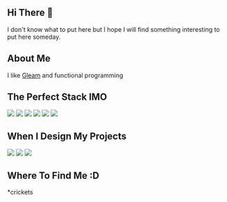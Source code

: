 ## Hi There 👋
I don't know what to put here but I hope I will find something interesting to put here someday.

## About Me
I like <a href="https://gleam.run">Gleam</a> and functional programming

## The Perfect Stack IMO
<img src="https://img.shields.io/badge/MDB5-7E36C5?style=for-the-badge&logo=bootstrap&logoColor=white"/>
<img src="https://img.shields.io/badge/Gleam%20Lustre-f9eed1?style=for-the-badge&logo=gleam&logoColor=F38FE3"/>
<img src="https://img.shields.io/badge/Gleam%20Wisp-f9eed1?style=for-the-badge&logo=gleam&logoColor=F38FE3"/>
<img src="https://img.shields.io/badge/PostgreSQL-2A5E84?style=for-the-badge&logo=postgresql&logoColor=white"/>
<img src="https://img.shields.io/badge/Docker-145FD0?style=for-the-badge&logo=docker&logoColor=white"/>
<img src="https://img.shields.io/badge/Git-DE4A36?style=for-the-badge&logo=git&logoColor=white"/>


## When I Design My Projects
<img src="https://img.shields.io/badge/Looping-3655C5?style=for-the-badge"/>
<img src="https://img.shields.io/badge/Pencil-F28535?style=for-the-badge"/>
<img src="https://img.shields.io/badge/Notepad-33AFD7?style=for-the-badge"/>

## Where To Find Me :D
*crickets

<!--
**HollowArcane/HollowArcane** is a ✨ _special_ ✨ repository because its `README.md` (this file) appears on your GitHub profile.

Here are some ideas to get you started:

- 🔭 I’m currently working on ...
- 🌱 I’m currently learning ...
- 👯 I’m looking to collaborate on ...
- 🤔 I’m looking for help with ...
- 💬 Ask me about ...
- 📫 How to reach me: ...
- 😄 Pronouns: ...
- ⚡ Fun fact: ...
-->

